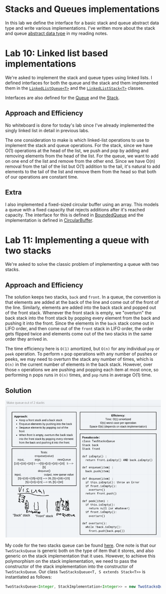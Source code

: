 # Stacks and Queues implementations

In this lab we define the interface for a basic stack and queue abstract data type and write various implementations. I've written more about the stack and queue [abstract data type](https://wordhou.github.io/reading-notes/adts.html) in my reading notes.

# Lab 10: Linked list based implementations

We're asked to implement the stack and queue types using linked lists. I defined interfaces for both the queue and the stack and them implemented them in the [`LinkedListQueue<T>`](../challenges/lib/src/main/java/challenges/stacksQueues/LinkedListQueue.java) and the [`LinkedListStack<T>`](../challenges/lib/src/main/java/challenges/stacksQueues/LinkedListStack.java) classes.

Interfaces are also defined for the [Queue](../challenges/lib/src/main/java/challenges/stacksQueues/Queue.java) and the [Stack](../challenges/lib/src/main/java/challenges/stacksQueues/Stack.java).

## Approach and Efficiency

No whiteboard is done for today's lab since I've already implemented the singly linked list in detail in previous labs.

The one consideration to make is which linked-list operations to use to implement the stack and queue operations. For the stack, since we have O(1) operations at the head of the list, we push and pop by adding and removing elements from the head of the list. For the queue, we want to add on one end of the list and remove from the other end. Since we have O(n) removal from the tail of the list but O(1) addition to the tail, it's natural to add elements to the tail of the list and remove them from the head so that both of our operations are constant time.

## Extra

I also implemented a fixed-sized circular buffer using an array. This models a queue with a fixed capacity that rejects additions after it's reached capacity. The interface for this is defined in [BoundedQueue<T>](../challenges/lib/src/main/java/challenges/stacksQueues/BoundedQueue.java) and the implementation is defined in [CircularBuffer<T>](../challenges/lib/src/main/java/challenges/stacksQueues/CircularBuffer.java).

# Lab 11: Implementing a queue with two stacks

We're asked to solve the classic problem of implementing a queue with two stacks.

## Approach and Efficiency

The solution keeps two stacks, `back` and `front`. In a queue, the convention is that elements are added at the back of the line and come out of the front of the line. Similarly, elements are added into the back stack and popped out of the front stack. Whenever the front stack is empty, we "overturn" the back stack into the front stack by popping every element from the back and pushing it into the front. Since the elements in the `back` stack come out in LIFO order, and then come out of the `front` stack in LIFO order, the order gets flipped twice and elements come out of the two stacks in the same order they arrived in.

The time efficiency here is `O(1)` amortized, but `O(n)` for any individual `pop` or `peek` operation. To perform `n` pop operations with any number of pushes or peeks, we may need to overturn the stack any number of times, which is `O(n)` in the current number of elements in the back stack. However, over those `n` operations we are pushing and popping each item at most once, so performing n pops runs in `O(n)` times, and `pop` runs in average O(1) time.

## Solution

![Our whiteboard for the two stacks queue](../assets/two-stacks-queue.png)

My code for the two stacks queue can be found [here](../challenges/lib/src/main/java/challenges/stacksQueues/TwoStacksQueue.java). One note is that our `TwoStacksQueue` is generic both on the type of item that it stores, and also generic on the stack implementation that it uses. However, to achieve this polymorphism on the stack implementation, we need to pass the constructor of the stack implementation into the constructor of `TwoStacksQueue`. Our class `TwoStacksQueue<T, S extends Stack<T>>` is instantiated as follows:

```java
TwoStacksQueue<Integer, StackImplementation<Integer>> = new TwoStacksQueue(StackImplementation<Integer>::new)
```
